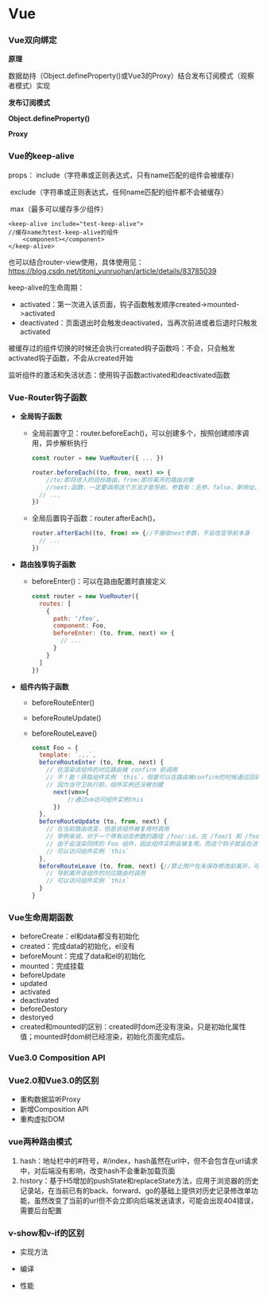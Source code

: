# Vue

### **Vue双向绑定**

**原理**

数据劫持（Object.defineProperty()或Vue3的Proxy）结合发布订阅模式（观察者模式）实现

**发布订阅模式**

**Object.defineProperty()**

**Proxy**

### **Vue的keep-alive**

props：  include（字符串或正则表达式，只有name匹配的组件会被缓存）

​				exclude（字符串或正则表达式，任何name匹配的组件都不会被缓存）

​				max（最多可以缓存多少组件）

```vue
<keep-alive include="test-keep-alive">
//缓存name为test-keep-alive的组件
    <component></component>
</keep-alive>
```

也可以结合router-view使用，具体使用见：https://blog.csdn.net/titoni_yunruohan/article/details/83785039

keep-alive的生命周期：

- activated：第一次进入该页面，钩子函数触发顺序created->mounted->activated
- deactivated：页面退出时会触发deactivated，当再次前进或者后退时只触发activated

被缓存过的组件切换的时候还会执行created钩子函数吗：不会，只会触发activated钩子函数，不会从created开始

监听组件的激活和失活状态：使用钩子函数activated和deactivated函数

### **Vue-Router钩子函数**

- **全局钩子函数**

  - 全局前置守卫：router.beforeEach()，可以创建多个，按照创建顺序调用，异步解析执行

    ```javascript
    const router = new VueRouter({ ... })
    
    router.beforeEach((to, from, next) => {
        //to:即将进入的目标路由，from:即将离开的路由对象
        //next:函数，一定要调用这个方法才能导航，参数有：无参、false、新地址、error
      // ...
    })
    ```

  - 全局后置钩子函数：router.afterEach()，

    ```javascript
    router.afterEach((to, from) => {//不接收next参数，不会改变导航本身
      // ...
    })
    ```

- **路由独享钩子函数**

  - beforeEnter()：可以在路由配置时直接定义

    ```javascript
    const router = new VueRouter({
      routes: [
        {
          path: '/foo',
          component: Foo,
          beforeEnter: (to, from, next) => {
            // ...
          }
        }
      ]
    })
    ```

- **组件内钩子函数**

  - beforeRouteEnter()

  - beforeRouteUpdate()

  - beforeRouteLeave()

    ```javascript
    const Foo = {
      template: `...`,
      beforeRouteEnter (to, from, next) {
        // 在渲染该组件的对应路由被 confirm 前调用
        // 不！能！获取组件实例 `this`，但是可以在路由被confirm的时候通过回调函数调用
        // 因为当守卫执行前，组件实例还没被创建
          next(vm=>{
              //通过vm访问组件实例this
          })
      },
      beforeRouteUpdate (to, from, next) {
        // 在当前路由改变，但是该组件被复用时调用
        // 举例来说，对于一个带有动态参数的路径 /foo/:id，在 /foo/1 和 /foo/2 之间跳转的时候，
        // 由于会渲染同样的 Foo 组件，因此组件实例会被复用。而这个钩子就会在这个情况下被调用。
        // 可以访问组件实例 `this`
      },
      beforeRouteLeave (to, from, next) {//禁止用户在未保存修改前离开，可以用next(false)来取消导航
        // 导航离开该组件的对应路由时调用
        // 可以访问组件实例 `this`
      }
    }
    ```

### **Vue生命周期函数**

- beforeCreate：el和data都没有初始化
- created：完成data的初始化，el没有
- beforeMount：完成了data和el的初始化
- mounted：完成挂载
- beforeUpdate
- updated
- activated
- deactivated
- beforeDestory
- destoryed
- created和mounted的区别：created时dom还没有渲染，只是初始化属性值；mounted时dom树已经渲染，初始化页面完成后。

### **Vue3.0 Composition API**

### **Vue2.0和Vue3.0的区别**

- 重构数据监听Proxy
- 新增Composition API
- 重构虚拟DOM

### vue两种路由模式

1. hash：地址栏中的#符号，#/index，hash虽然在url中，但不会包含在url请求中，对后端没有影响，改变hash不会重新加载页面
2. history：基于H5增加的pushState和replaceState方法，应用于浏览器的历史记录站，在当前已有的back、forward、go的基础上提供对历史记录修改单功能，虽然改变了当前的url但不会立即向后端发送请求，可能会出现404错误，需要后台配置

### v-show和v-if的区别

- 实现方法

  

- 编译

- 性能